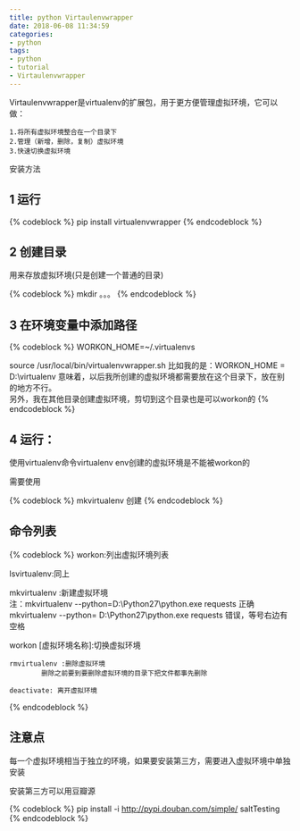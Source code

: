 ```yaml
---
title: python Virtaulenvwrapper
date: 2018-06-08 11:34:59
categories:
- python
tags:
- python
- tutorial
- Virtaulenvwrapper
---
```

Virtaulenvwrapper是virtualenv的扩展包，用于更方便管理虚拟环境，它可以做：

<!-- more -->

	1.将所有虚拟环境整合在一个目录下
	2.管理（新增，删除，复制）虚拟环境
	3.快速切换虚拟环境

安装方法

## 1 运行

{% codeblock %}
pip install virtualenvwrapper
{% endcodeblock %}

## 2 创建目录

用来存放虚拟环境(只是创建一个普通的目录)

{% codeblock %}
mkdir 。。。
{% endcodeblock %}

## 3 在环境变量中添加路径 

{% codeblock %}
WORKON_HOME=~/.virtualenvs

source /usr/local/bin/virtualenvwrapper.sh
	比如我的是：WORKON_HOME  =  D:\virtualenv
		意味着，以后我所创建的虚拟环境都需要放在这个目录下，放在别的地方不行。			
			另外，我在其他目录创建虚拟环境，剪切到这个目录也是可以workon的
{% endcodeblock %}

## 4 运行： 

使用virtualenv命令virtualenv env创建的虚拟环境是不能被workon的

需要使用

{% codeblock %}	
mkvirtualenv  创建
{% endcodeblock %}

## 命令列表

{% codeblock %}	
workon:列出虚拟环境列表
	
lsvirtualenv:同上

	
mkvirtualenv :新建虚拟环境	
		注：mkvirtualenv --python=D:\Python27\python.exe requests 正确
		    mkvirtualenv --python= D:\Python27\python.exe requests 错误，等号右边有空格
	
workon [虚拟环境名称]:切换虚拟环境

	rmvirtualenv :删除虚拟环境
			删除之前要到要删除虚拟环境的目录下把文件都事先删除

	deactivate: 离开虚拟环境
{% endcodeblock %}

## 注意点

每一个虚拟环境相当于独立的环境，如果要安装第三方，需要进入虚拟环境中单独安装

安装第三方可以用豆瓣源

{% codeblock %}	
pip install -i http://pypi.douban.com/simple/ saltTesting
{% endcodeblock %}

